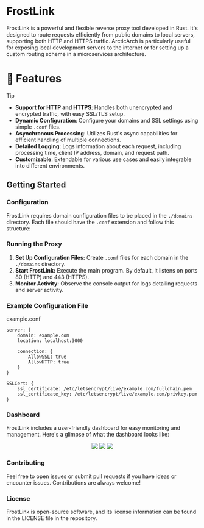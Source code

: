 # FrostLink

FrostLink is a powerful and flexible reverse proxy tool developed in Rust. It's designed to route requests efficiently from public domains to local servers, supporting both HTTP and HTTPS traffic. ArcticArch is particularly useful for exposing local development servers to the internet or for setting up a custom routing scheme in a microservices architecture.


# 🚀 Features
> [!TIP]
> - **Support for HTTP and HTTPS**: Handles both unencrypted and encrypted traffic, with easy SSL/TLS setup.
> - **Dynamic Configuration**: Configure your domains and SSL settings using simple `.conf` files.
> - **Asynchronous Processing**: Utilizes Rust's async capabilities for efficient handling of multiple connections.
> - **Detailed Logging**: Logs information about each request, including processing time, client IP address, domain, and request path.
> - **Customizable**: Extendable for various use cases and easily integrable into different environments.
> 

## Getting Started

### Configuration

FrostLink requires domain configuration files to be placed in the `./domains` directory. Each file should have the `.conf` extension and follow this structure:

### Running the Proxy

1. **Set Up Configuration Files:** Create `.conf` files for each domain in the `./domains` directory.
2. **Start FrostLink:** Execute the main program. By default, it listens on ports 80 (HTTP) and 443 (HTTPS).
3. **Monitor Activity:** Observe the console output for logs detailing requests and server activity.

### Example Configuration File

example.conf
```plaintext
server: {
    domain: example.com
    location: localhost:3000

    connection: {
        AllowSSL: true
        AllowHTTP: true
    }
}

SSLCert: {
    ssl_certificate: /etc/letsencrypt/live/example.com/fullchain.pem
    ssl_certificate_key: /etc/letsencrypt/live/example.com/privkey.pem
}
```

### Dashboard

FrostLink includes a user-friendly dashboard for easy monitoring and management. Here's a glimpse of what the dashboard looks like:

<p align="center">
    <img src="./images/dashboard.png">
    <img src="./images/tunnels.png">
    <img src="./images/logs.png">
</p>

### Contributing
Feel free to open issues or submit pull requests if you have ideas or encounter issues. Contributions are always welcome!

### License
FrostLink is open-source software, and its license information can be found in the LICENSE file in the repository.
